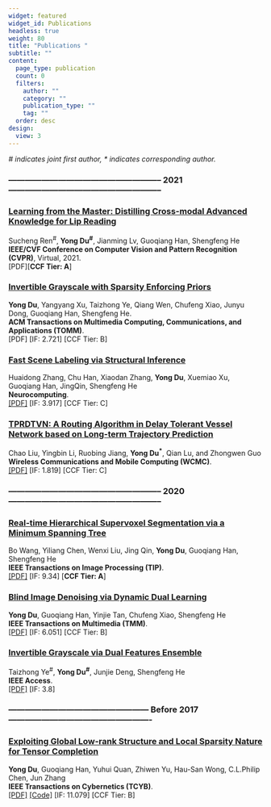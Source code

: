 ```yaml
---
widget: featured
widget_id: Publications
headless: true
weight: 80
title: "Publications "
subtitle: ""
content:
  page_type: publication
  count: 0
  filters:
    author: ""
    category: ""
    publication_type: ""
    tag: ""
  order: desc
design:
  view: 3
---
```

<p><em># indicates joint first author, * indicates corresponding author.</em></p>
<h3 id="---------------------------------------------------------2021---------------------------------------------------------">&mdash;&mdash;&mdash;&mdash;&mdash;&mdash;&mdash;&mdash;&mdash;&mdash;&mdash;&mdash;&mdash;&mdash;&mdash;&mdash;&mdash;&mdash;&ndash; 2021 &mdash;&mdash;&mdash;&mdash;&mdash;&mdash;&mdash;&mdash;&mdash;&mdash;&mdash;&mdash;&mdash;&mdash;&mdash;&mdash;&mdash;&mdash;&ndash;</h3>
<h3 id="Learning-from-the-Master-Distilling-Cross-modal-Advanced-Knowledge-for-Lip-Reading">
<a href=""><strong>Learning from the Master: Distilling Cross-modal Advanced Knowledge for Lip Reading</strong></a></h3>
<p>Sucheng Ren<sup>#</sup>, <strong>Yong Du<sup>#</sup></strong>, Jianming Lv, Guoqiang Han, Shengfeng He<br>
<strong>IEEE/CVF Conference on Computer Vision and Pattern Recognition (CVPR)</strong>, Virtual, 2021.<br>
[PDF][<strong>CCF Tier: A</strong>]

<h3 id="Invertible-Grayscale-with-Sparsity-Enforcing-Priors">
<a href=""><strong>Invertible Grayscale with Sparsity Enforcing Priors</strong></a></h3>
<p><strong>Yong Du</strong>, Yangyang Xu, Taizhong Ye, Qiang Wen, Chufeng Xiao, Junyu Dong, Guoqiang Han, Shengfeng He.<br>
<strong>ACM Transactions on Multimedia Computing, Communications, and Applications (TOMM)</strong>. <br>
[PDF] [IF: 2.721] [CCF Tier: B]

<h3 id="Fast-Scene-Labeling-via-Structural-Inference">
<a href="../publication/labeling-neurocomputing2021"><strong>Fast Scene Labeling via Structural Inference</strong></a></h3>
<p>Huaidong Zhang, Chu Han, Xiaodan Zhang, <strong>Yong Du</strong>, Xuemiao Xu, Guoqiang Han, JingQin, Shengfeng He<br>
<strong>Neurocomputing</strong>.<br>
<a href="https://www.sciencedirect.com/science/article/abs/pii/S0925231221003428">[PDF]</a> [IF: 3.917] [CCF Tier: C]

<h3 id="TPRDTVN-A-Routing-Algorithm-in-Delay-Tolerant-Vessel-Network-based-on-Long-term-Trajectory-Prediction">
<a href="../publication/routing-WCMC2021"><strong>TPRDTVN: A Routing Algorithm in Delay Tolerant Vessel Network based on Long-term Trajectory Prediction</strong></a></h3>
<p>Chao Liu, Yingbin Li, Ruobing Jiang, <strong>Yong Du<sup>*</sup></strong>, Qian Lu, and Zhongwen Guo<br>
<strong>Wireless Communications and Mobile Computing (WCMC)</strong>. <br>
<a href="https://downloads.hindawi.com/journals/wcmc/2021/6630265.pdf">[PDF]</a> [IF: 1.819] [CCF Tier: C]


<h3 id="---------------------------------------------------------2020---------------------------------------------------------">&mdash;&mdash;&mdash;&mdash;&mdash;&mdash;&mdash;&mdash;&mdash;&mdash;&mdash;&mdash;&mdash;&mdash;&mdash;&mdash;&mdash;&mdash;&ndash; 2020 &mdash;&mdash;&mdash;&mdash;&mdash;&mdash;&mdash;&mdash;&mdash;&mdash;&mdash;&mdash;&mdash;&mdash;&mdash;&mdash;&mdash;&mdash;&ndash;</h3>

<h3 id="Real-time-Hierarchical-Supervoxel-Segmentation-via-a-Minimum-Spanning-Tree">
<a href="../publication/segmentation-TIP2020"><strong>Real-time Hierarchical Supervoxel Segmentation via a Minimum Spanning Tree</strong></a></h3>
<p>Bo Wang, Yiliang Chen, Wenxi Liu, Jing Qin, <strong>Yong Du</strong>, Guoqiang Han, Shengfeng He<br>
<strong>IEEE Transactions on Image Processing (TIP)</strong>.<br>
<a href="https://ieeexplore.ieee.org/document/9229239">[PDF]</a> [IF: 9.34] [<strong>CCF Tier: A</strong>]

<h3 id="Blind-Image-Denoising-via-Dynamic-Dual-Learning">
<a href=""><strong>Blind Image Denoising via Dynamic Dual Learning</strong></a></h3>
<p><strong>Yong Du</strong>, Guoqiang Han, Yinjie Tan, Chufeng Xiao, Shengfeng He<br>
<strong>IEEE Transactions on Multimedia (TMM)</strong>. <br>
<a href="https://ieeexplore.ieee.org/document/9136787">[PDF]</a> [IF: 6.051] [CCF Tier: B]

<h3 id="Invertible-Grayscale-via-Dual-Features-Ensemble">
<a href="./publication/xu-2020-action"><strong>Invertible Grayscale via Dual Features Ensemble</strong></a></h3>
<p>Taizhong Ye<sup>#</sup>, <strong>Yong Du<sup>#</sup></strong>, Junjie Deng, Shengfeng He<br>
<strong>IEEE Access</strong>. <br>
<a href="https://ieeexplore.ieee.org/stamp/stamp.jsp?tp=&arnumber=9091800">[PDF]</a> [IF: 3.8]


<h3 id="----------------------------------------------------before-2019-----------------------------------------------------">&mdash;&mdash;&mdash;&mdash;&mdash;&mdash;&mdash;&mdash;&mdash;&mdash;&mdash;&mdash;&mdash;&mdash;&mdash;&mdash;&mdash; Before 2017 &mdash;&mdash;&mdash;&mdash;&mdash;&mdash;&mdash;&mdash;&mdash;&mdash;&mdash;&mdash;&mdash;&mdash;&mdash;&mdash;&mdash;-</h3>
<h3 id="Exploiting-Global-Low-rank-Structure-and-Local-Sparsity-Nature-for-Tensor-Completion">
<a href="./publication/zhou-2017-delta"><strong>Exploiting Global Low-rank Structure and Local Sparsity Nature for Tensor Completion</strong></a></h3>
<p><strong>Yong Du</strong>, Guoqiang Han, Yuhui Quan, Zhiwen Yu, Hau-San Wong, C.L.Philip Chen, Jun Zhang<br>
<strong>IEEE Transactions on Cybernetics (TCYB)</strong>.<br>
<a href="https://ieeexplore.ieee.org/document/8418828">[PDF]</a> 
<a href="https://github.com/csyongdu/Exploiting-Global-Low-Rank-Structure-and-Local-Sparsity-Nature-for-Tensor-Completion">[Code]</a> [IF: 11.079] [CCF Tier: B]</p>


</div>



  </section>